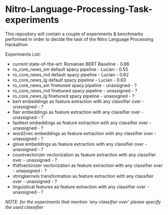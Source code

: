 # Nitro-Language-Processing-Task-experiments
This repository will contain a couple of experiments &amp; benchmarks performed in order to decide the task of the Nitro Language Processing Hackathon

Experiments List:

- current state-of-the-art: Romanian BERT Baseline - 0.86
- ro_core_news_sm default spacy pipeline - Lucian - 0.55
- ro_core_news_md default spacy pipeline - Lucian - 0.62
- ro_core_news_lg default spacy pipeline - Lucian - 0.63
- ro_core_news_sm finetuned spacy pipeline - unassigned - ?
- ro_core_news_md finetuned spacy pipeline - unassigned - ?
- ro_core_news_lg finetuned spacy pipeline - unassigned - ?
- bert embeddings as feature extraction with any classifier over - unassigned - ?
- flair embeddings as feature extraction with any classifier over - unassigned - ?
- fasttext embeddings as feature extraction with any classifier over - unassigned - ?
- word2vec embeddings as feature extraction with any classifier over - unassigned - ?
- glove embeddings as feature extraction with any classifier over - unassigned - ?
- countvectorizer vectorization as feature extraction with any classifier over - unassigned - ?
- tfidfvectorizer vectorization as feature extraction with any classifier over - unassigned - ?
- stringkernels transformation as feature extraction with any classifier over - unassigned - ?
- linguistical features as feature extraction with any classifier over - unassigned - ?


*NOTE: for the experiments that mention 'any classifier over' please specify the used classifier*
